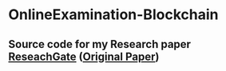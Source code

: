 # OnlineExamination-Blockchain
## **Source code** for my Research paper [ReseachGate](https://www.researchgate.net/publication/357478145_Design_Analysis_and_Implementation_of_Online_Competitive_Examination_Using_Heterogeneous_Consortium_Blockchain) ([Original Paper](https://www.ijert.org/design-analysis-and-implementation-of-online-competitive-examination-using-heterogeneous-consortium-blockchain))
